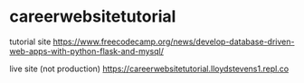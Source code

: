 # careerwebsitetutorial

tutorial site
https://www.freecodecamp.org/news/develop-database-driven-web-apps-with-python-flask-and-mysql/


live site (not production)
https://careerwebsitetutorial.lloydstevens1.repl.co
